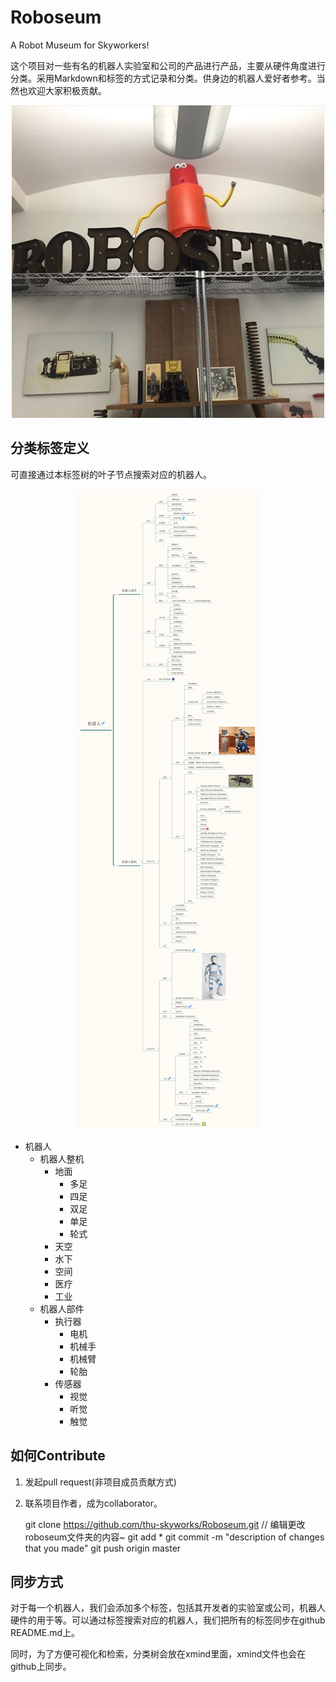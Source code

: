 # Roboseum
A Robot Museum for Skyworkers!

这个项目对一些有名的机器人实验室和公司的产品进行产品，主要从硬件角度进行分类。采用Markdown和标签的方式记录和分类。供身边的机器人爱好者参考。当然也欢迎大家积极贡献。

<center><img src="meta/pic/roboseum.jpg" width="500" ></center>

## 分类标签定义
可直接通过本标签树的叶子节点搜索对应的机器人。

<center><img src="meta/pic/examplev1.png"></center>

- 机器人
	- 机器人整机
		- 地面
			- 多足
			- 四足
			- 双足
			- 单足
			- 轮式
		- 天空
		- 水下
		- 空间
		- 医疗
		- 工业
	- 机器人部件
		- 执行器
			- 电机
			- 机械手
			- 机械臂
			- 轮胎
		- 传感器
			- 视觉
			- 听觉
			- 触觉

## 如何Contribute
1. 发起pull request(非项目成员贡献方式)
2. 联系项目作者，成为collaborator。


	git clone https://github.com/thu-skyworks/Roboseum.git
	// 编辑更改roboseum文件夹的内容~
	git add *
	git commit -m "description of changes that you made"
	git push origin master

## 同步方式
对于每一个机器人，我们会添加多个标签，包括其开发者的实验室或公司，机器人硬件的用于等。可以通过标签搜索对应的机器人，我们把所有的标签同步在github README.md上。

同时，为了方便可视化和检索，分类树会放在xmind里面，xmind文件也会在github上同步。
